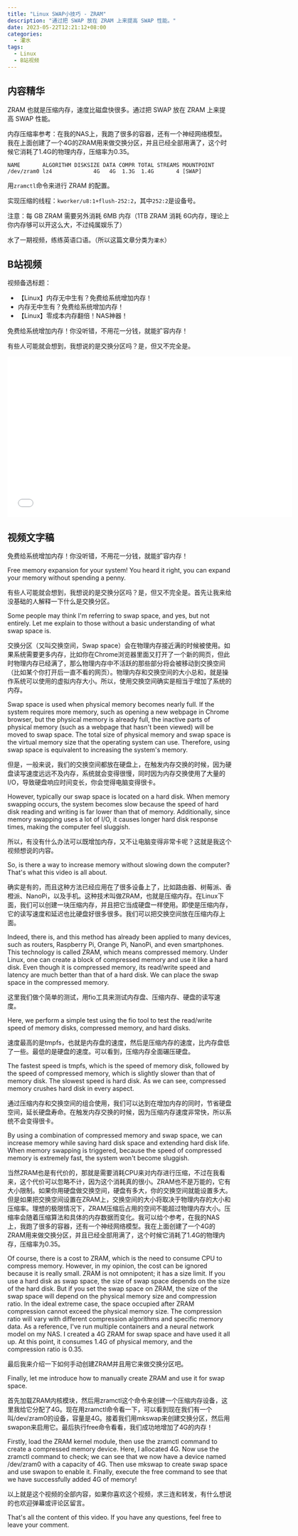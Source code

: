 ```yaml
---
title: "Linux SWAP小技巧 - ZRAM"
description: "通过把 SWAP 放在 ZRAM 上来提高 SWAP 性能。"
date: 2023-05-22T12:21:12+08:00
categories:
  - 灌水
tags:
  - Linux
  - B站视频
---
```


## 内容精华

ZRAM 也就是压缩内存，速度比磁盘快很多。通过把 SWAP 放在 ZRAM 上来提高 SWAP 性能。

内存压缩率参考：在我的NAS上，我跑了很多的容器，还有一个神经网络模型。我在上面创建了一个4G的ZRAM用来做交换分区，并且已经全部用满了，这个时候它消耗了1.4G的物理内存，压缩率为0.35。

```shell
NAME       ALGORITHM DISKSIZE DATA COMPR TOTAL STREAMS MOUNTPOINT
/dev/zram0 lz4             4G   4G  1.3G  1.4G       4 [SWAP]
```

用`zramctl`命令来进行 ZRAM 的配置。


实现压缩的线程：`kworker/u8:1+flush-252:2`，其中`252:2`是设备号。

注意：每 GB ZRAM 需要另外消耗 6MB 内存（1TB ZRAM 消耗 6G内存，理论上你内存够可以开这么大，不过纯属娱乐了）

水了一期视频，练练英语口语。（所以这篇文章分类为`灌水`）

## B站视频

视频备选标题：
- 【Linux】内存无中生有？免费给系统增加内存！
- 内存无中生有？免费给系统增加内存！
- 【Linux】零成本内存翻倍！NAS神器！

免费给系统增加内存！你没听错，不用花一分钱，就能扩容内存！

有些人可能就会想到，我想说的是交换分区吗？是，但又不完全是。

<iframe style="height:360px;width:640px" src="//player.bilibili.com/player.html?aid=953940482&bvid=BV1Ls4y1u7ky&cid=1137867780&page=1" scrolling="no" border="0" frameborder="no" framespacing="0" allowfullscreen="true"> </iframe>

## 视频文字稿

免费给系统增加内存！你没听错，不用花一分钱，就能扩容内存！

Free memory expansion for your system! You heard it right, you can expand your memory without spending a penny.

有些人可能就会想到，我想说的是交换分区吗？是，但又不完全是。首先让我来给没基础的人解释一下什么是交换分区。

Some people may think I'm referring to swap space, and yes, but not entirely. Let me explain to those without a basic understanding of what swap space is.

交换分区（又叫交换空间，Swap space）会在物理内存接近满的时候被使用。如果系统需要更多内存，比如你在Chrome浏览器里面又打开了一个新的网页，但此时物理内存已经满了，那么物理内存中不活跃的那些部分将会被移动到交换空间（比如某个你打开后一直不看的网页）。物理内存和交换空间的大小总和，就是操作系统可以使用的虚拟内存大小。所以，使用交换空间确实是相当于增加了系统的内存。

Swap space is used when physical memory becomes nearly full. If the system requires more memory, such as opening a new webpage in Chrome browser, but the physical memory is already full, the inactive parts of physical memory (such as a webpage that hasn't been viewed) will be moved to swap space. The total size of physical memory and swap space is the virtual memory size that the operating system can use. Therefore, using swap space is equivalent to increasing the system's memory.

但是，一般来说，我们的交换空间都放在硬盘上，在触发内存交换的时候，因为硬盘读写速度远远不及内存，系统就会变得很慢，同时因为内存交换使用了大量的I/O，导致硬盘响应时间变长，你会觉得电脑变得很卡。

However, typically our swap space is located on a hard disk. When memory swapping occurs, the system becomes slow because the speed of hard disk reading and writing is far lower than that of memory. Additionally, since memory swapping uses a lot of I/O, it causes longer hard disk response times, making the computer feel sluggish.

所以，有没有什么办法可以既增加内存，又不让电脑变得非常卡呢？这就是我这个视频想说的内容。

So, is there a way to increase memory without slowing down the computer? That's what this video is all about.

确实是有的，而且这种方法已经应用在了很多设备上了，比如路由器、树莓派、香橙派、NanoPi，以及手机。这种技术叫做ZRAM，也就是压缩内存。在Linux下面，我们可以创建一块压缩内存，并且把它当成硬盘一样使用。即使是压缩内存，它的读写速度和延迟也比硬盘好很多很多。我们可以把交换空间放在压缩内存上面。

Indeed, there is, and this method has already been applied to many devices, such as routers, Raspberry Pi, Orange Pi, NanoPi, and even smartphones. This technology is called ZRAM, which means compressed memory. Under Linux, one can create a block of compressed memory and use it like a hard disk. Even though it is compressed memory, its read/write speed and latency are much better than that of a hard disk. We can place the swap space in the compressed memory.

这里我们做个简单的测试，用fio工具来测试内存盘、压缩内存、硬盘的读写速度。

Here, we perform a simple test using the fio tool to test the read/write speed of memory disks, compressed memory, and hard disks.

速度最高的是tmpfs，也就是内存盘的速度，然后是压缩内存的速度，比内存盘低了一些。最低的是硬盘的速度。可以看到，压缩内存全面碾压硬盘。

The fastest speed is tmpfs, which is the speed of memory disk, followed by the speed of compressed memory, which is slightly slower than that of memory disk. The slowest speed is hard disk. As we can see, compressed memory crushes hard disk in every aspect.

通过压缩内存和交换空间的组合使用，我们可以达到在增加内存的同时，节省硬盘空间，延长硬盘寿命。在触发内存交换的时候，因为压缩内存速度非常快，所以系统不会变得很卡。

By using a combination of compressed memory and swap space, we can increase memory while saving hard disk space and extending hard disk life. When memory swapping is triggered, because the speed of compressed memory is extremely fast, the system won't become sluggish.

当然ZRAM也是有代价的，那就是需要消耗CPU来对内存进行压缩，不过在我看来，这个代价可以忽略不计，因为这个消耗真的很小。ZRAM也不是万能的，它有大小限制。如果你用硬盘做交换空间，硬盘有多大，你的交换空间就能设置多大。但是如果把交换空间设置在ZRAM上，交换空间的大小将取决于物理内存的大小和压缩率。理想的极限情况下，ZRAM压缩后占用的空间不能超过物理内存大小。压缩率会随着压缩算法和具体的内存数据而变化。我可以给个参考，在我的NAS上，我跑了很多的容器，还有一个神经网络模型。我在上面创建了一个4G的ZRAM用来做交换分区，并且已经全部用满了，这个时候它消耗了1.4G的物理内存，压缩率为0.35。

Of course, there is a cost to ZRAM, which is the need to consume CPU to compress memory. However, in my opinion, the cost can be ignored because it is really small. ZRAM is not omnipotent; it has a size limit. If you use a hard disk as swap space, the size of swap space depends on the size of the hard disk. But if you set the swap space on ZRAM, the size of the swap space will depend on the physical memory size and compression ratio. In the ideal extreme case, the space occupied after ZRAM compression cannot exceed the physical memory size. The compression ratio will vary with different compression algorithms and specific memory data. As a reference, I've run multiple containers and a neural network model on my NAS. I created a 4G ZRAM for swap space and have used it all up. At this point, it consumes 1.4G of physical memory, and the compression ratio is 0.35.

最后我来介绍一下如何手动创建ZRAM并且用它来做交换分区吧。

Finally, let me introduce how to manually create ZRAM and use it for swap space.

首先加载ZRAM内核模块，然后用zramctl这个命令来创建一个压缩内存设备，这里我给它分配了4G。现在用zramctl命令看一下，可以看到现在我们有一个叫/dev/zram0的设备，容量是4G。接着我们用mkswap来创建交换分区，然后用swapon来启用它。最后执行free命令看看，我们成功地增加了4G的内存！

Firstly, load the ZRAM kernel module, then use the zramctl command to create a compressed memory device. Here, I allocated 4G. Now use the zramctl command to check; we can see that we now have a device named /dev/zram0 with a capacity of 4G. Then use mkswap to create swap space and use swapon to enable it. Finally, execute the free command to see that we have successfully added 4G of memory!

以上就是这个视频的全部内容，如果你喜欢这个视频，求三连和转发，有什么想说的也欢迎弹幕或评论区留言。

That's all the content of this video. If you have any questions, feel free to leave your comment.
